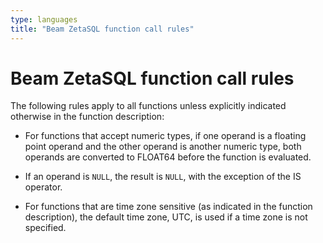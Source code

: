 ```yaml
---
type: languages
title: "Beam ZetaSQL function call rules"
---
```

<!--
Licensed under the Apache License, Version 2.0 (the "License");
you may not use this file except in compliance with the License.
You may obtain a copy of the License at

http://www.apache.org/licenses/LICENSE-2.0

Unless required by applicable law or agreed to in writing, software
distributed under the License is distributed on an "AS IS" BASIS,
WITHOUT WARRANTIES OR CONDITIONS OF ANY KIND, either express or implied.
See the License for the specific language governing permissions and
limitations under the License.
-->

# Beam ZetaSQL function call rules

The following rules apply to all functions unless explicitly indicated otherwise in the function description:

+ For functions that accept numeric types, if one operand is a floating point
  operand and the other operand is another numeric type, both operands are
  converted to FLOAT64 before the function is
  evaluated.
+ If an operand is `NULL`, the result is `NULL`, with the exception of the
  IS operator.

+ For functions that are time zone sensitive (as indicated in the function
  description), the default time zone, UTC, is used if a time
  zone is not specified.